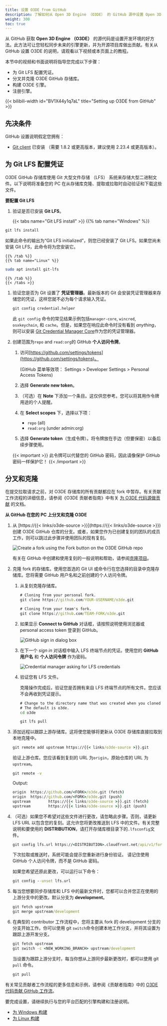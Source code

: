 ```yaml
---
title: 设置 O3DE from GitHub
description: 了解如何从 Open 3D Engine （O3DE） 的 GitHub 源中设置 Open 3D Engine。
weight: 300
toc: true
---
```


从 GitHub 获取 **Open 3D Engine （O3DE）** 的源代码是设置开发环境的好方法。此方法可让您轻松同步未来的引擎更新，并为开源项目库做出贡献。有关从 GitHub 设置 O3DE 的说明，请观看以下视频或本页面上的教程。

本节中的视频和书面说明将指导您完成以下步骤：

* 为 Git LFS 配置凭证。
* 分叉并克隆 O3DE GitHub 存储库。
* 构建 O3DE 引擎。
* 注册引擎。

{{< bilibili-width id="BV1X44y1q7aL" title="Setting up O3DE from GitHub" >}}

## 先决条件

GitHub 设置说明假定您拥有：

* [Git client](https://git-scm.com/downloads) 已安装 （需要 1.8.2 或更高版本，建议使用 2.23.4 或更高版本）。

## 为 Git LFS 配置凭证

O3DE GitHub 存储库使用 Git 大型文件存储 （LFS） 系统来存储大型二进制文件。以下说明将准备您的 PC 在从存储库克隆、提取或拉取时自动验证和下载这些文件。

**要配置 Git LFS**

1. 验证是否已安装 **Git LFS**。

    {{< tabs name="Git LFS install" >}}
    {{% tab name="Windows" %}}

```cmd
git lfs install
```

如果此命令的输出为“Git LFS initialized”，则您已经安装了 Git LFS。如果您尚未安装 Git LFS，此命令将为您安装它。

    {{% /tab %}}
    {{% tab name="Linux" %}}

```bash
sudo apt install git-lfs
```

    {{% /tab %}}
    {{< /tabs >}}

1. 验证您是否为 Git 设置了 **凭证管理器**。最新版本的 Git 会安装凭证管理器来存储您的凭证，这样您就不必为每个请求输入凭证。

    ```cmd
    git config credential.helper
    ```

    此 `git config` 命令的常见结果示例包括`manager-core`, `wincred`, `osxkeychain`, 和 `cache`。但是，如果您在响应此命令时没有看到 _anything_，则可以安装  [Git Credential Manager Core](https://github.com/microsoft/Git-Credential-Manager-Core#readme)作为您的凭证管理器。

1. 创建范围为`repo` and `read:org`的 GitHub **个人访问令牌**。

    1. 访问[https://github.com/settings/tokens](https://github.com/settings/tokens)。

        (GitHub 菜单等效项： Settings > Developer Settings > Personal Access Tokens)
    1. 选择 **Generate new token**。
    1. （可选）在 **Note** 下添加一个条目。这仅供您参考。您可以将其用作令牌用途的个人提醒。
    1. 在 **Select scopes** 下，选择以下项：
        * `repo` (all)
        * `read:org` (under admin:org)
    1. 选择 **Generate token**（生成令牌）。将令牌放在手边（但要保密）以备后续步骤使用。

    {{< important >}}
此令牌可以代替您的 GitHub 密码，因此请像保护 GitHub 密码一样保护它！
    {{< /important >}}

## 分叉和克隆

在提交拉取请求之前，对 O3DE 存储库的所有贡献都应在 fork 中暂存。有关贡献工作流程的详细信息，请参阅《O3DE 贡献者指南》中有关 [为 O3DE 代码源做贡献](/docs/contributing/to-code)  的文档。

**从 GitHub 在您的 PC 上分叉和克隆 O3DE**

1. 从 [https://{{< links/o3de-source >}}](https://{{< links/o3de-source >}}) 创建 O3DE GitHub 仓库的分支。或者，如果您作为已创建复刻的团队的成员工作，则可以跳过此步骤并使用团队的现有复刻。

    ![Create a fork using the Fork button on the O3DE GitHub repo](/images/welcome-guide/setup-create-fork.png)

    有关在 GitHub 中创建和使用复刻的一般说明和帮助，请参阅[克隆项目](https://guides.github.com/activities/forking/)。

1. 克隆 fork 的存储库。使用您首选的 Git UI 或命令行在您选择的目录中克隆存储库。您将需要 GitHub 用户名和之前创建的个人访问令牌。

    1. 从复刻克隆存储库。

        ```cmd
        # Cloning from your personal fork.
        git clone https://github.com/YOUR-USERNAME/o3de.git

        # Cloning from your team's fork.
        git clone https://github.com/TEAM-FORK/o3de.git
        ```

    1. 如果显示 **Connect to GitHub** 对话框，请按照说明使用浏览器或 personal access token 登录到 GitHub。

        ![GitHub sign in dialog box](/images/welcome-guide/setup-github-signin.png)

    1. 在下一个 _sign in_ 对话框中输入 LFS 终端节点的凭证。使用您的 **GitHub 用户名** 和 **个人访问令牌** 作为密码。

        ![Credential manager asking for LFS credentials](/images/welcome-guide/setup-credential-manager-lfs.png)

   1. 验证您有 LFS 文件。

        克隆操作完成后，验证您是否拥有来自 LFS 终端节点的所有文件。您应该不会再收到凭证提示。

        ```cmd
        # Change to the directory name that was created when you cloned the engine repo.
        # The default is o3de.
        cd o3de
        
        git lfs pull
        ```

1. 添加远程以跟踪上游存储库。这将使您能够将更新从 O3DE 存储库直接拉取到本地克隆中。

    ```cmd
    git remote add upstream https://{{< links/o3de-source >}}.git
    ```

    验证上游仓库。您应该看到复刻的 URL 为`origin`，原始仓库的 URL 为`upstream`。

    ```cmd
    git remote -v
    ```

    Output:

    ```cmd
    origin  https://github.com/<FORK>/o3de.git (fetch)
    origin  https://github.com/<FORK>/o3de.git (push)
    upstream        https://{{< links/o3de-source >}}.git (fetch)
    upstream        https://{{< links/o3de-source >}}.git (push)
    ```

1. （可选）如果您不希望对这些文件进行更改，请忽略此步骤。否则，请更新 LFS URL 以包含您的复刻。这允许您将更改推送到 LFS 中的文件。有关完整说明和要使用的 **DISTRIBUTION**，请打开存储库根目录下的`.lfsconfig`文件。

    ```cmd
    git config lfs.url https://<DISTRIBUTION>.cloudfront.net/api/v1/fork/<FORK> 
    ```

    下次拉取或推送时，系统可能会提示您重新进行身份验证。 请记住使用 GitHub 个人访问令牌，而不是 GitHub 密码。

    如果您希望还原此更改，可以运行以下命令：

    ```cmd
    git config --unset lfs.url 
    ```

1. 每当您想要同步存储库和 LFS 中的最新文件时，您都可以合并您正在使用的上游分支中的更改。默认分支为 **development**。

    ```cmd
    git fetch upstream
    git merge upstream/development
    ```

1. 在典型的 contributor 工作流程中，您将主要从 fork 的 development 分支的分支开始工作。你可以使用 git `switch`命令创建本地工作分支，并将其设置为跟踪上游开发分支。

    ```cmd
    git fetch upstream
    git switch -c <NEW_WORKING_BRANCH> upstream/development
    ```

    当设置为跟踪上游分支时，每当你想从上游同步最新更改时，都可以使用 git `pull` 命令。

    ```cmd
    git pull
    ```

有关常见贡献者工作流程的更多信息和示例，请参阅《贡献者指南》中的 [O3DE 代码贡献 GitHub 工作流](/docs/contributing/to-code/git-workflow)。

要完成设置，请继续执行与您的平台匹配的引擎构建和注册说明。

* [为 Windows 构建](building-windows)
* [为 Linux 构建](building-linux)
